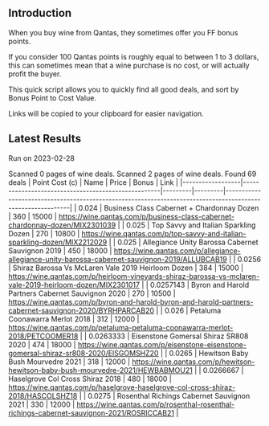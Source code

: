## Introduction

When you buy wine from Qantas, they sometimes offer you FF bonus points. 

If you consider 100 Qantas points is roughly equal to between 1 to 3 dollars, this can sometimes mean that a wine purchase is no cost, or will actually profit the buyer.

This quick script allows you to quickly find all good deals, and sort by Bonus Point to Cost Value.

Links will be copied to your clipboard for easier navigation.

## Latest Results

Run on 2023-02-28

Scanned 0 pages of wine deals.
Scanned 2 pages of wine deals.
Found 69 deals
|   Point Cost (c) | Name                                               |   Price |   Bonus | Link                                                                                                       |
|------------------|----------------------------------------------------|---------|---------|------------------------------------------------------------------------------------------------------------|
|        0.024     | Business Class Cabernet + Chardonnay Dozen         |     360 |   15000 | https://wine.qantas.com/p/business-class-cabernet-chardonnay-dozen/MIX2301039                              |
|        0.025     | Top Savvy and Italian Sparkling Dozen              |     270 |   10800 | https://wine.qantas.com/p/top-savvy-and-italian-sparkling-dozen/MIX2212029                                 |
|        0.025     | Allegiance Unity Barossa Cabernet Sauvignon 2019   |     450 |   18000 | https://wine.qantas.com/p/allegiance-allegiance-unity-barossa-cabernet-sauvignon-2019/ALLUBCAB19           |
|        0.0256    | Shiraz Barossa Vs McLaren Vale 2019 Heirloom Dozen |     384 |   15000 | https://wine.qantas.com/p/heirloom-vineyards-shiraz-barossa-vs-mclaren-vale-2019-heirloom-dozen/MIX2301017 |
|        0.0257143 | Byron and Harold Partners Cabernet Sauvignon 2020  |     270 |   10500 | https://wine.qantas.com/p/byron-and-harold-byron-and-harold-partners-cabernet-sauvignon-2020/BYRHPARCAB20  |
|        0.026     | Petaluma Coonawarra Merlot 2018                    |     312 |   12000 | https://wine.qantas.com/p/petaluma-petaluma-coonawarra-merlot-2018/PETCOOMER18                             |
|        0.0263333 | Eisenstone Gomersal Shiraz SR808 2020              |     474 |   18000 | https://wine.qantas.com/p/eisenstone-eisenstone-gomersal-shiraz-sr808-2020/EISGOMSHZ20                     |
|        0.0265    | Hewitson Baby Bush Mourvedre 2021                  |     318 |   12000 | https://wine.qantas.com/p/hewitson-hewitson-baby-bush-mourvedre-2021/HEWBABMOU21                           |
|        0.0266667 | Haselgrove Col Cross Shiraz 2018                   |     480 |   18000 | https://wine.qantas.com/p/haselgrove-haselgrove-col-cross-shiraz-2018/HASCOLSHZ18                          |
|        0.0275    | Rosenthal Richings Cabernet Sauvignon 2021         |     330 |   12000 | https://wine.qantas.com/p/rosenthal-rosenthal-richings-cabernet-sauvignon-2021/ROSRICCAB21                 |

